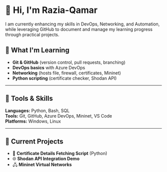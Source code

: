 # 👋 Hi, I'm Razia-Qamar
I am currently enhancing my skills in DevOps, Networking, and Automation, while leveraging GitHub to document and manage my learning progress through practical projects.

## 🌱 What I'm Learning

- **Git & GitHub** (version control, pull requests, branching)  
- **DevOps basics** with Azure DevOps  
- **Networking** (hosts file, firewall, certificates, Mininet)  
- **Python scripting** (certificate checker, Shodan API)

---

## 🧰 Tools & Skills

**Languages:** Python, Bash, SQL  
**Tools:** Git, GitHub, Azure DevOps, Mininet, VS Code  
**Platforms:** Windows, Linux

---
## 📌 Current Projects

- 🔐 **Certificate Details Fetching Script** (Python)  
- 🌐 **Shodan API Integration Demo**  
- 🖧 **Mininet Virtual Networks**
